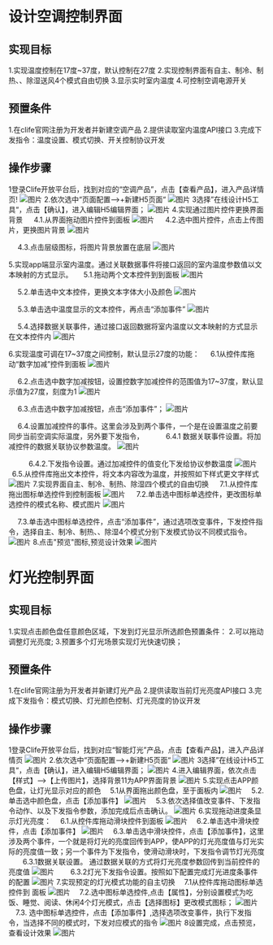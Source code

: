 
# 设计空调控制界面
## 实现目标
1.实现温度控制在17度~37度，默认控制在27度
2.实现控制界面有自主、制冷、制热、、除湿送风4个模式自由切换
3.显示实时室内温度
4.可控制空调电源开关
##  <b>预置条件</b>
1.在clife官网注册为开发者并新建空调产品
2.提供读取室内温度API接口
3.完成下发指令：温度设置、模式切换、开关控制协议开发
##   <b>操作步骤</b>
1登录Clife开放平台后，找到对应的“空调产品”，点击【查看产品】，进入产品详情页!
![图片](/open_clife_document/assets/h5tool/2Quick_start/1Air_conditioner/K1.png)
2.依次选中“页面配置—>+新建H5页面“
![图片](/open_clife_document/assets/h5tool/2Quick_start/1Air_conditioner/k2.png)
3选择”在线设计H5工具“，点击【确认】，进入编辑H5编辑界面；
![图片](/open_clife_document/assets/h5tool/2Quick_start/1Air_conditioner/k3.png)
4.实现通过图片控件更换界面背景
 &ensp;   &ensp;4.1.从界面拖动图片控件到面板
 ![图片](/open_clife_document/assets/h5tool/2Quick_start/1Air_conditioner/k4_1.png)
 &ensp; &ensp;4.2.选中图片控件，点击上传图片，更换图片背景
![图片](/open_clife_document/assets/h5tool/2Quick_start/1Air_conditioner/k4_2.png)

 &ensp; &ensp;4.3.点击层级图标，将图片背景放置在底层
![图片](/open_clife_document/assets/h5tool/2Quick_start/1Air_conditioner/k4_3.png)

5.实现app端显示室内温度。通过关联数据事件将接口返回的室内温度参数值以文本映射的方式显示。
 &ensp; &ensp;5.1.拖动两个文本控件到到面板
![图片](/open_clife_document/assets/h5tool/2Quick_start/1Air_conditioner/k5_1.png)

 &ensp; &ensp;5.2.单击选中文本控件，更换文本字体大小及颜色
![图片](/open_clife_document/assets/h5tool/2Quick_start/1Air_conditioner/k5_2.png)

 &ensp; &ensp;5.3.单击选中温度显示的文本控件，再点击“添加事件”
![图片](/open_clife_document/assets/h5tool/2Quick_start/1Air_conditioner/k5_3.png)

 &ensp; &ensp;5.4.选择数据关联事件，通过接口返回数据将室内温度以文本映射的方式显示在文本控件内
![图片](/open_clife_document/assets/h5tool/2Quick_start/1Air_conditioner/k5_4.png)

6.实现温度可调在17~37度之间控制，默认显示27度的功能：
 &ensp; &ensp;6.1从控件库拖动“数字加减”控件到面板
![图片](/open_clife_document/assets/h5tool/2Quick_start/1Air_conditioner/k6_1.png)

 &ensp; &ensp;6.2.点击选中数字加减按钮，设置控数字加减控件的范围值为17~37度，默认显示值为27度，刻度为1
![图片](/open_clife_document/assets/h5tool/2Quick_start/1Air_conditioner/k6_2.png)

 &ensp; &ensp;6.3.点击选中数字加减按钮，点击“添加事件”；
![图片](/open_clife_document/assets/h5tool/2Quick_start/1Air_conditioner/k6_3.png)


 &ensp; &ensp;6.4.设置加减控件的事件。这里会涉及到两个事件，一个是在设置温度之前要同步当前空调实际温度，另外要下发指令，
&ensp; &ensp; &ensp; &ensp;6.4.1 数据关联事件设置。将加减控件的数据关联协议参数温度。
![图片](/open_clife_document/assets/h5tool/2Quick_start/1Air_conditioner/k6_4_1.png)

 &ensp; &ensp; &ensp; &ensp;6.4.2.下发指令设置。通过加减控件的值变化下发给协议参数温度
![图片](/open_clife_document/assets/h5tool/2Quick_start/1Air_conditioner/k6_4_2.png)
 &ensp; &ensp;6.5.从控件库拖出文本控件，将文本内容改为温度，并按照如下样式更文字样式
![图片](/open_clife_document/assets/h5tool/2Quick_start/1Air_conditioner/k6_5.png)
7.实现界面自主、制冷、制热、除湿四个模式的自由切换
&ensp; &ensp;7.1.从控件库拖出图标单选控件到控制面板
![图片](/open_clife_document/assets/h5tool/2Quick_start/1Air_conditioner/k7_1.png)
&ensp; &ensp;7.2.单击选中图标单选控件，更改图标单选控件的模式名称、模式图片
![图片](/open_clife_document/assets/h5tool/2Quick_start/1Air_conditioner/k7_2.png)


&ensp; &ensp;7.3.单击选中图标单选控件，点击“添加事件”，通过选项改变事件，下发控件指令，选择自主、制冷、制热、、除湿4个模式分别下发模式协议不同模式指令。
![图片](/open_clife_document/assets/h5tool/2Quick_start/1Air_conditioner/k7_3.png)
8.点击"预览"图标,预览设计效果
![图片](/open_clife_document/assets/h5tool/2Quick_start/1Air_conditioner/k8.png)








# 灯光控制界面
##  <b>实现目标</b>
1.实现点击颜色盘任意颜色区域，下发到灯光显示所选颜色预置条件：
2.可以拖动调整灯光亮度;
3.预置多个灯光场景实现灯光快速切换；
##   <b>预置条件</b>
1.在clife官网注册为开发者并新建灯光产品
2.提供读取当前灯光亮度API接口
3.完成下发指令：模式切换、灯光颜色控制、灯光亮度的协议开发
##   <b>操作步骤</b>
1登录Clife开放平台后，找到对应“智能灯光”产品，点击【查看产品】，进入产品详情页
![图片](/open_clife_document/assets/h5tool/2Quick_start/2light_control/D1.png)
2.依次选中“页面配置—>+新建H5页面“
![图片](/open_clife_document/assets/h5tool/2Quick_start/2light_control/D2.png)
3选择”在线设计H5工具“，点击【确认】，进入编辑H5编辑界面；
![图片](/open_clife_document/assets/h5tool/2Quick_start/2light_control/D3.png)
4.进入编辑界面，依次点击【样式】—>【上传图片】，选择背景11为APP界面背景
![图片](/open_clife_document/assets/h5tool/2Quick_start/2light_control/D4.png)
5.实现点击APP颜色盘，让灯光显示对应的颜色
&ensp;&ensp;5.1从界面拖出颜色盘，至于面板内
![图片](/open_clife_document/assets/h5tool/2Quick_start/2light_control/D5_1.png)
 &ensp;&ensp;5.2.单击选中颜色盘，点击【添加事件】
![图片](/open_clife_document/assets/h5tool/2Quick_start/2light_control/D5_2.png)
 &ensp;&ensp;5.3.依次选择值改变事件、下发指令动作、以及下发指令参数，添加完成后点击确认。
![图片](/open_clife_document/assets/h5tool/2Quick_start/2light_control/D5_3.png)
6.实现拖动进度条显示灯光亮度：
&ensp;&ensp;6.1.从控件库拖动滑块控件到面板
![图片](/open_clife_document/assets/h5tool/2Quick_start/2light_control/D6_1.png)
&ensp;&ensp;6.2.单击选中滑块控件，点击【添加事件】
![图片](/open_clife_document/assets/h5tool/2Quick_start/2light_control/D6_2.png)
&ensp;&ensp;6.3.单击选中滑块控件，点击【添加事件】，这里涉及两个事件，一个就是将灯光的亮度回传到APP，使APP的灯光亮度值与灯光实际的亮度值一致；另一个事件为下发指令，使滑动滑块时，下发指令调节灯光亮度
&ensp;&ensp;&ensp;&ensp;6.3.1数据关联设置。 通过数据关联的方式将灯光亮度参数回传到当前控件的亮度值
![图片](/open_clife_document/assets/h5tool/2Quick_start/2light_control/D6_3_1.png)
&ensp;&ensp;&ensp;&ensp;6.3.2灯光下发指令设置。按照如下配置完成灯光进度条事件的配置
![图片](/open_clife_document/assets/h5tool/2Quick_start/2light_control/D6_3_2.png)
7.实现预定的灯光模式功能的自主切换
&ensp;&ensp;7.1从控件库拖动图标单选控件到 面板
![图片](/open_clife_document/assets/h5tool/2Quick_start/2light_control/D7_1.png)
&ensp;&ensp;7.2.选中图标单选控件,点击【属性】，分别设置模式为吃饭、睡觉、阅读、休闲4个灯光模式，点击【选择图标】更改模式图标；
![图片](/open_clife_document/assets/h5tool/2Quick_start/2light_control/D7_2.png)
&ensp;&ensp;7.3. 选中图标单选控件，点击【添加事件】,选择选项改变事件，执行下发指令，当选择不同的模式时，下发对应模式的指令
![图片](/open_clife_document/assets/h5tool/2Quick_start/2light_control/D7_3.png)
8设置完成，点击预览，查看设计效果
![图片](/open_clife_document/assets/h5tool/2Quick_start/2light_control/D8.png)













